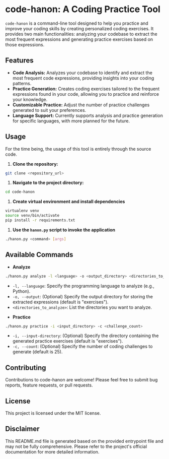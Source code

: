 # code-hanon: A Coding Practice Tool

`code-hanon` is a command-line tool designed to help you practice and improve your coding skills by creating personalized coding exercises. It provides two main functionalities: analyzing your codebase to extract the most frequent expressions and generating practice exercises based on those expressions. 

## Features

*   **Code Analysis:** Analyzes your codebase to identify and extract the most frequent code expressions, providing insights into your coding patterns.
*   **Practice Generation:** Creates coding exercises tailored to the frequent expressions found in your code, allowing you to practice and reinforce your knowledge.
*   **Customizable Practice:** Adjust the number of practice challenges generated to suit your preferences.
*   **Language Support:** Currently supports analysis and practice generation for specific languages, with more planned for the future.

## Usage

For the time being, the usage of this tool is entirely through the source code. 

1.  **Clone the repository:**

```bash
git clone <repository_url>
```

1. **Navigate to the project directory:**

```bash
cd code-hanon
```

1. **Create virtual environment and install dependencies**

```bash
virtualenv venv
source venv/bin/activate
pip install -r requirements.txt
```

1. **Use the `hanon.py` script to invoke the application**

```bash
./hanon.py <command> [args]
```

## Available Commands

- **Analyze**
```bash
./hanon.py analyze -l <language> -o <output_directory> <directories_to_analyze>
```

*   `-l, --language`: Specify the programming language to analyze (e.g., Python).
*   `-o, --output`: (Optional) Specify the output directory for storing the extracted expressions (default is "exercises").
*   `<directories_to_analyze>`: List the directories you want to analyze.

- **Practice**
```bash
./hanon.py practice -i <input_directory> -c <challenge_count>
```

*   `-i, --input-directory`: (Optional) Specify the directory containing the generated practice exercises (default is "exercises").
*   `-c, --count`: (Optional) Specify the number of coding challenges to generate (default is 25).

## Contributing
Contributions to code-hanon are welcome! Please feel free to submit bug reports, feature requests, or pull requests.

## License
This project is licensed under the MIT license.

## Disclaimer
This README.md file is generated based on the provided entrypoint file and may not be fully comprehensive. Please refer to the project's official documentation for more detailed information.




